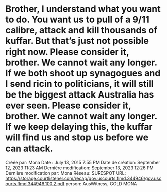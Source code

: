 # Brother, I understand what you want to do. You want us to pull of a 9/11 calibre, attack and kill thousands of kuffar. But that’s just not possible right now. Please consider it, brother. We cannot wait any longer.  If we both shoot up synagogues and l send ricin to politicians, it will still be the biggest attack Australia has ever seen. Please consider it, brother. We cannot wait any longer. If we keep delaying this, the kuffar wiII find us and stop us before we can attack.

Créée par: Mona
Date : July 13, 2015 7:55 PM
Date de création: September 12, 2023 11:23 AM
Dernière modification: September 13, 2023 12:26 PM
Dernière modification par: Mona
Réseau: SURESPOT
URL: https://storage.courtlistener.com/recap/gov.uscourts.flmd.344946/gov.uscourts.flmd.344946.100.2.pdf
person: AusWitness, GOLD MONA